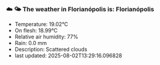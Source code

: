 ### ☁️ 🌤️  The weather in Florianópolis is: Florianópolis

- Temperature: 19.02°C
- On flesh: 18.99°C
- Relative air humidity: 77%
- Rain: 0.0 mm
- Description: Scattered clouds
- last updated: 2025-08-02T13:29:16.096828
